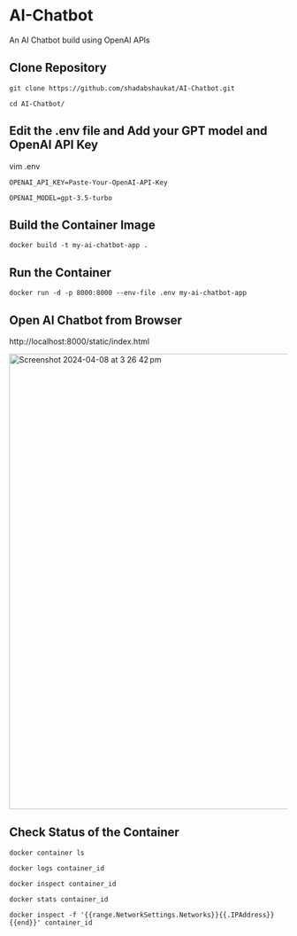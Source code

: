 # AI-Chatbot
An AI Chatbot build using OpenAI APIs

## Clone Repository
```
git clone https://github.com/shadabshaukat/AI-Chatbot.git

cd AI-Chatbot/
```

## Edit the .env file and Add your GPT model and OpenAI API Key

vim .env

```
OPENAI_API_KEY=Paste-Your-OpenAI-API-Key

OPENAI_MODEL=gpt-3.5-turbo
```

## Build the Container Image

```
docker build -t my-ai-chatbot-app .
```

## Run the Container

```
docker run -d -p 8000:8000 --env-file .env my-ai-chatbot-app
```

## Open AI Chatbot from Browser

http://localhost:8000/static/index.html


<img width="822" alt="Screenshot 2024-04-08 at 3 26 42 pm" src="https://github.com/shadabshaukat/AI-Chatbot/assets/39692236/85312674-09fe-4a6c-a72a-ce6171533b59">


## Check Status of the Container
```
docker container ls

docker logs container_id

docker inspect container_id

docker stats container_id

docker inspect -f '{{range.NetworkSettings.Networks}}{{.IPAddress}}{{end}}' container_id
```

